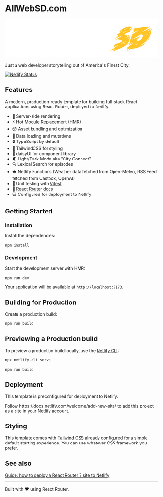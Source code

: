 # AllWebSD.com

<a href="https://www.allwebsd.com" rel="AllWebSD.com">![Image of AllWebSD](https://github.com/marklreyes/react-router-allwebsd/blob/main/public/logo-allwebsd.png)</a>

Just a web developer storytelling out of America's Finest City.

[![Netlify Status](https://api.netlify.com/api/v1/badges/cdacf90b-85f2-43ec-9490-d6290ee48524/deploy-status)](https://app.netlify.com/sites/eclectic-liger-1fa28e/deploys)

## Features

A modern, production-ready template for building full-stack React applications using React Router, deployed to Netlify.

- 🚀 Server-side rendering
- ⚡️ Hot Module Replacement (HMR)
- 📦 Asset bundling and optimization
- 🔄 Data loading and mutations
- 🔒 TypeScript by default
- 🎉 TailwindCSS for styling
- 🌼 daisyUI for component library
- 🌓 Light/Dark Mode aka "City Connect"
- 🔍 Lexical Search for episodes
- ☁️  Netlify Functions (Weather data fetched from Open-Meteo, RSS Feed fetched from Castbox, OpenAI)
- 🧪 Unit testing with [Vitest](https://vitest.dev/)
- 📖 [React Router docs](https://reactrouter.com/)
- 💻 Configured for deployment to Netlify

## Getting Started

### Installation

Install the dependencies:

```bash
npm install
```

### Development

Start the development server with HMR:

```bash
npm run dev
```

Your application will be available at `http://localhost:5173`.

## Building for Production

Create a production build:

```bash
npm run build
```

## Previewing a Production build

To preview a production build locally, use the [Netlify CLI](https://cli.netlify.com):

```bash
npx netlify-cli serve
```

```bash
npm run build
```

## Deployment

This template is preconfigured for deployment to Netlify.

Follow <https://docs.netlify.com/welcome/add-new-site/> to add this project as a site
in your Netlify account.

## Styling

This template comes with [Tailwind CSS](https://tailwindcss.com/) already configured for a simple default starting experience. You can use whatever CSS framework you prefer.

## See also

[Guide: how to deploy a React Router 7 site to Netlify](https://developers.netlify.com/guides/how-to-deploy-a-react-router-7-site-to-netlify/)

---

Built with ❤️ using React Router.

